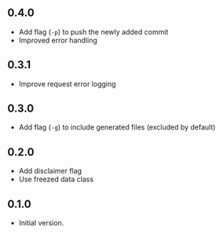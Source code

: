 ## 0.4.0

- Add flag (`-p`) to push the newly added commit
- Improved error handling

## 0.3.1

- Improve request error logging

## 0.3.0

- Add flag (`-g`) to include generated files (excluded by default)

## 0.2.0

- Add disclaimer flag
- Use freezed data class

## 0.1.0

- Initial version.

